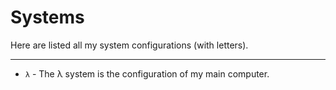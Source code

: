 # Systems

Here are listed all my system configurations (with letters).

---

* `λ` - The λ system is the configuration of my main computer.
